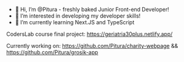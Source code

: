 - 👋 Hi, I’m @Pitura - freshly baked Junior Front-end Developer! 
- 👀 I’m interested in developing my developer skills!
- 🌱 I’m currently learning Next.JS and TypeScript

CodersLab course final project:
https://geriatria30plus.netlify.app/

Currently working on:
https://github.com/Pitura/charity-webpage
&&
https://github.com/Pitura/grosik-app

<!---
Pitura/Pitura is a ✨ special ✨ repository because its `README.md` (this file) appears on your GitHub profile.
You can click the Preview link to take a look at your changes.
--->
